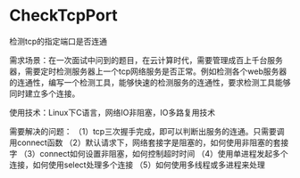 # CheckTcpPort
检测tcp的指定端口是否连通


需求场景：在一次面试中问到的题目，在云计算时代，需要管理成百上千台服务器，需要定时检测服务器上一个tcp网络服务是否正常。例如检测各个web服务器的连通性，编写一个检测工具，能够快速的检测服务的连通性，要求检测工具能够同时建立多个连接。

使用技术：Linux下C语言，网络IO非阻塞，IO多路复用技术

需要解决的问题：
（1）tcp三次握手完成，即可以判断出服务的连通。只需要调用connect函数
（2）默认请求下，网络套接字是阻塞的，如何使用非阻塞的套接字
（3）connect如何设置非阻塞，如何控制超时时间
（4）使用单进程发起多个连接，如何使用select处理多个连接
（5）如何使用多线程或多进程来处理
